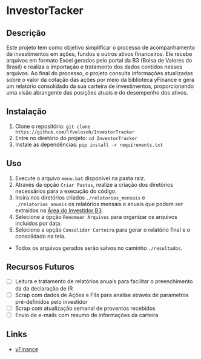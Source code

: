 # InvestorTacker

## Descrição

Este projeto tem como objetivo simplificar o processo de acompanhamento de investimentos em ações, fundos e outros ativos financeiros. Ele recebe arquivos em formato Excel gerados pelo portal da B3 (Bolsa de Valores do Brasil) e realiza a importação e tratamento dos dados contidos nesses arquivos. Ao final do processo, o projeto consulta informações atualizadas sobre o valor da cotação das ações por meio da biblioteca yFinance e gera um relatório consolidado da sua carteira de investimentos, proporcionando uma visão abrangente das posições atuais e do desempenho dos ativos.

## Instalação

1. Clone o repositório: `git clone https://github.com/lfvelosoh/InvestorTracker`
2. Entre no diretório do projeto: `cd InvestorTracker`
3. Instale as dependências: `pip install -r requirements.txt`

## Uso

1. Execute o arquivo `menu.bat` disponível na pasta raiz.
2. Através da opção `Criar Pastas`, realize a criação dos diretórios necessários para a execução do código.
3. Insira nos diretórios criados `./relatorios_mensais` e `./relatorios_anuais` os relatórios mensais e anuais que podem ser extraídos na [Área do Investidor B3](https://www.investidor.b3.com.br/login).
4. Selecione a opção `Renomear Arquivos` para organizar os arquivos incluídos por data.
5. Selecione a opção `Consolidar Carteira` para gerar o relatório final e o consolidado na tela.
* Todos os arquivos gerados serão salvos no caminho `./resultados`.

## Recursos Futuros

- [ ] Leitura e tratamento de relatórios anuais para facilitar o preenchimento da da declaração de IR
- [ ] Scrap com dados de Ações e FIIs para analise através de parametros pré-definidos pelo investidor
- [ ] Scrap com atualização semanal de proventos recebidos
- [ ] Envio de e-mails com resumo de informações da carteira

## Links

- [yFinance](https://github.com/ranaroussi/yfinance)
